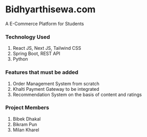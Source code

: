 # Bidhyarthisewa.com
A E-Commerce Platform for Students

### Technology Used
1. React JS, Next JS, Tailwind CSS
2. Spring Boot, REST API
3. Python

### Features that must be added
1. Order Management System from scratch
2. Khalti Payment Gateway to be integrated
3. Recommendation System on the basis of content and ratings

### Project Members
1. Bibek Dhakal
2. Bikram Pun
3. Milan Kharel


